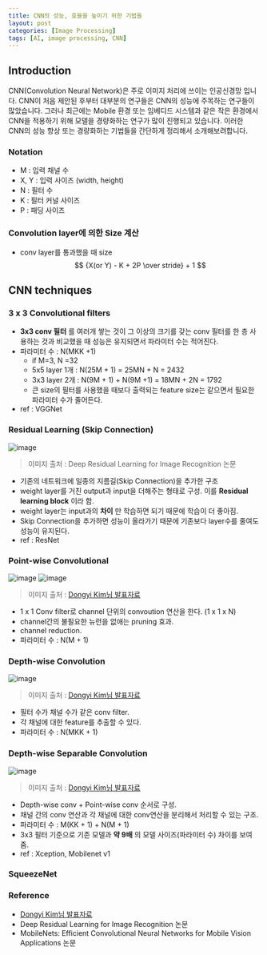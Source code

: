 ```yaml
---
title: CNN의 성능, 효율을 높이기 위한 기법들
layout: post
categories: [Image Processing]
tags: [AI, image processing, CNN]
---
```

## Introduction
CNN(Convolution Neural Network)은 주로 이미지 처리에 쓰이는 인공신경망 입니다. CNN이 처음 제안된 후부터 대부분의 연구들은 CNN의 성능에 주목하는 연구들이 많았습니다. 그러나 최근에는 Mobile 환경 또는 임베디드 시스템과 같은 작은 환경에서 CNN을 적용하기 위해 모델을 경량화하는 연구가 많이 진행되고 있습니다. 이러한 CNN의 성능 향상 또는 경량화하는 기법들을 간단하게 정리해서 소개해보려합니다.

### Notation
- M : 입력 채널 수
- X, Y : 입력 사이즈 (width, height)
- N : 필터 수
- K : 필터 커널 사이즈
- P : 패딩 사이즈

### Convolution layer에 의한 Size 계산
- conv layer를 통과했을 때 size  
$$ {X(or Y) - K + 2P \over stride} + 1 $$

## CNN techniques
### 3 x 3 Convolutional filters
- **3x3 conv 필터** 를 여러개 쌓는 것이 그 이상의 크기를 갖는 conv 필터를 한 층 사용하는 것과 비교했을 때 성능은 유지되면서 파라미터 수는 적어진다.
- 파라미터 수 : N(MKK +1)
  - if M=3, N =32
  - 5x5 layer 1개 : N(25M + 1) = 25MN + N = 2432
  - 3x3 layer 2개 : N(9M + 1) + N(9M +1) = 18MN + 2N = 1792
  - 큰 size의 필터를 사용했을 때보다 출력되는 feature size는 같으면서 필요한 파라미터 수가 줄어든다.
- ref : VGGNet

### Residual Learning (Skip Connection)
![image](https://user-images.githubusercontent.com/17582508/49163272-0f194080-f370-11e8-9d1b-e4477300cc36.png)
> 이미지 출처 : Deep Residual Learning for Image Recognition 논문

- 기존의 네트워크에 일종의 지름길(Skip Connection)을 추가한 구조
- weight layer를 거친 output과 input을 더해주는 형태로 구성. 이를 **Residual learning block** 이라 함.
- weight layer는 input과의 **차이** 만 학습하면 되기 때문에 학습이 더 좋아짐.
- Skip Connection을 추가하면 성능이 올라가기 때문에 기존보다 layer수를 줄여도 성능이 유지된다.
- ref : ResNet

### Point-wise Convolutional
![image](https://user-images.githubusercontent.com/17582508/49163740-2278db80-f371-11e8-915f-7dc64c46b93a.png)
![image](https://user-images.githubusercontent.com/17582508/49163709-0d03b180-f371-11e8-8882-e8357625d242.png)
> 이미지 출처 : [Dongyi Kim님 발표자료](https://www.slideshare.net/ssuser6135a1/designing-more-efficient-convolution-neural-network)

- 1 x 1 Conv filter로 channel 단위의 convoution 연산을 한다. (1 x 1 x N)
- channel간의 불필요한 뉴런을 없애는 pruning 효과.
- channel reduction.
- 파라미터 수 : N(M + 1)

### Depth-wise Convolution
![image](https://user-images.githubusercontent.com/17582508/49163891-6e2b8500-f371-11e8-927c-186fcb22273f.png)
> 이미지 출처 : [Dongyi Kim님 발표자료](https://www.slideshare.net/ssuser6135a1/designing-more-efficient-convolution-neural-network)

- 필터 수가 채널 수가 같은 conv filter.
- 각 채널에 대한 feature를 추출할 수 있다.
- 파라미터 수 : N(MKK + 1)

### Depth-wise Separable Convolution
![image](https://user-images.githubusercontent.com/17582508/49163973-961ae880-f371-11e8-9cf6-c4c3d38113b1.png)
> 이미지 출처 : [Dongyi Kim님 발표자료](https://www.slideshare.net/ssuser6135a1/designing-more-efficient-convolution-neural-network)

- Depth-wise conv + Point-wise conv 순서로 구성.
- 채널 간의 conv 연산과 각 채널에 대한 conv연산을 분리해서 처리할 수 있는 구조.
- 파라미터 수 : M(KK + 1) + N(M + 1)
- 3x3 필터 기준으로 기존 모델과 **약 9배** 의 모델 사이즈(파라미터 수) 차이를 보여줌.
- ref : Xception, Mobilenet v1

### SqueezeNet


### Reference
- [Dongyi Kim님 발표자료](https://www.slideshare.net/ssuser6135a1/designing-more-efficient-convolution-neural-network)
- Deep Residual Learning for Image Recognition 논문
- MobileNets: Efficient Convolutional Neural Networks for Mobile Vision Applications 논문
